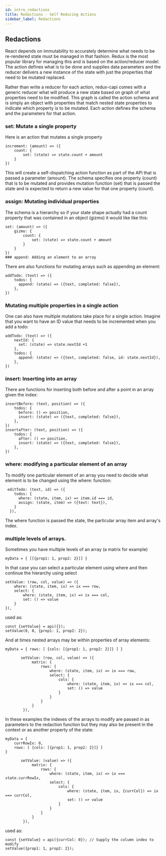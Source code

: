 ```yaml
---
id: intro_redactions
title: Redactions - Self Reducing Actions
sidebar_label: Redactions
---
```

## Redactions

React depends on immutability to accurately determine what needs to be re-rendered state must be managed in that fashion.  Redux is the most popular library for managing this and is based on the action/reducer model.  The action defines what is to be done and supplies data parameters and the reducer delivers a new instance of the state with just the properties that need to be mutated replaced.

Rather than write a reducer for each action, redux-capi comes with a generic reducer what will produce a new state based on graph of what properties need to be modified.  This graph is called the action schema and is simply an object with properties that match nested state properties to indicate which property is to be mutated.  Each action defines the schema and the parameters for that action.  
### set: Mutate a single property
Here is an action that mutates a single property

```
increment: (amount) => ({
    count: {
        set: (state) => state.count + amount
    }
})
```
This will create a self-dispatching action function as part of the API that is passed a parameter (amount).  The schema specifies one property (count) that is to be mutated and provides mutation function (set) that is passed the state and is expected to return a new value for that one property (count).
### assign: Mutating individual properties
The schema is a hierarchy so if your state shape actually had a count property that was contained in an object (gizmo) it would like like this:
```
set: (amount) => ({
    gizmo: {
        count: {
            set: (state) => state.count + amount
        }
    }
})
### append: Adding an element to an array
```
There are also functions for mutating arrays such as appending an element:
```
addTodo: (text) => ({
    todos: {
      append: (state) => ({text, completed: false}),
    },
})
```
### Mutating multiple properties in a single action
One can also have multiple mutations take place for a single action.  Imagine that you want to have an ID value that needs to be incremented when you add a todo:
```
addTodo: (text) => ({
    nextId: {
      set: (state) => state.nextId +1
    },
    todos: {
      append: (state) => ({text, completed: false, id: state.nextId}),
    },
})
```
### insert: Inserting into an array
There are functions for inserting both before and after a point in an array given the index:
```
insertBefore: (text, position) => ({
    todos: {
      before: () => position,
      insert: (state) => ({text, completed: false}),
    },
})
insertafter: (text, position) => ({
    todos: {
      after: () => position,
      insert: (state) => ({text, completed: false}),
    },
})
```
### where: modifying a particular element of an array
To modify one particular element of an array you need to decide what element is to be changed using the where: function:
````
 editTodo: (text, id) => ({
    todos: {
      where: (state, item, ix) => item.id === id,
      assign: (state, item) => ({text: text}),
    }
  }),
````
 
The where function is passed the state, the particular array item and array's index.
### multiple levels of arrays.
Sometimes you have multiple levels of an array (a matrix for example)
```
myData = { [[{prop1: 1, prop2: 2}]] }
```
In that case you can select a particular element using where and then continue the hierarchy using select
```
setValue: (row, col, value) => ({
    where: (state, item, ix) => ix === row,
    select: {
        where: (state, item, ix) => ix === col,
        set: () => value
    }
}),
```
used as: 
```
const {setValue} = api({});
setValue(0, 0, {prop1: 1, prop2: 2});
```

And at times nested arrays may be within properties of array elements:
```
myData = { rows: [ {cols: [{prop1: 1, prop2: 2}]} ] }
```
```
       setValue: (row, col, value) => ({
            matrix: {
                rows: {
                    where: (state, item, ix) => ix === row,
                    select: {
                        cols: {
                            where: (state, item, ix) => ix === col,
                            set: () => value
                        }
                    }
                }
            }
        }),

```
In these examples the indexes of the arrays to modify are passed in as parameters to the redaction function but they may also be present in the context or as another property of the state:
```
myData = {
    currRowIx: 0, 
    rows: [ {cols: [{prop1: 1, prop2: 2}]} ] 
}
```
```
       setValue: (value) => ({
            matrix: {
                rows: {
                    where: (state, item, ix) => ix === state.currRowIx,
                    select: {
                        cols: {
                            where: (state, item, ix, {currCol}) => ix === currCol,
                            set: () => value
                        }
                    }
                }
            }
        }),

```
used as:
```
const {setValue} = api({currCol: 0}); // Supply the column index to modify
setValue({prop1: 1, prop2: 2});
```



